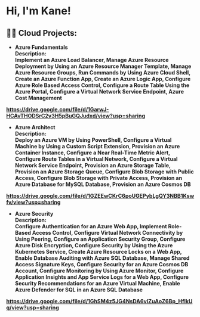 <h1>Hi, I'm Kane!

<h2>👨‍💻 Cloud Projects:</h2>

- <b>Azure Fundamentals<br>
<b>Description:<br>
Implement an Azure Load Balancer, 
Manage Azure Resource Deployment by Using an Azure Resource Manager Template, 
Manage Azure Resource Groups, 
Run Commands by Using Azure Cloud Shell, 
Create an Azure Function App, 
Create an Azure Logic App, 
Configure Azure Role Based Access Control, 
Configure a Route Table Using the Azure Portal, 
Configure a Virtual Network Service Endpoint, 
Azure Cost Management

https://drive.google.com/file/d/1GarwJ-HCAvTHODSrC2v3H5pBuGQJudxd/view?usp=sharing<br>

- <b>Azure Architect<br>
<b>Description:<br>
Deploy an Azure VM by Using PowerShell, 
Configure a Virtual Machine by Using a Custom Script Extension, 
Provision an Azure Container Instance, 
Configure a Near Real-Time Metric Alert, 
Configure Route Tables in a Virtual Network, 
Configure a Virtual Network Service Endpoint, 
Provision an Azure Storage Table, 
Provision an Azure Storage Queue, 
Configure Blob Storage with Public Access, 
Configure Blob Storage with Private Access, 
Provision an Azure Database for MySQL Database, 
Provision an Azure Cosmos DB

https://drive.google.com/file/d/1GZEEwCKrC6poUGEPybLgQY3NBB1Kswfv/view?usp=sharing<br>

- <b>Azure Security<br>
<b>Description:<br>
Configure Authentication for an Azure Web App,
Implement Role-Based Access Control,
Configure Virtual Network Connectivity by Using Peering,
Configure an Application Security Group,
Configure Azure Disk Encryption,
Configure Security by Using the Azure Kubernetes Service,
Create Azure Resource Locks on a Web App,
Enable Database Auditing with Azure SQL Database,
Manage Shared Access Signature Keys,
Configure Security for an Azure Cosmos DB Account,
Configure Monitoring by Using Azure Monitor,
Configure Application Insights and App Service Logs for a Web App,
Configure Security Recommendations for an Azure Virtual Machine,
Enable Azure Defender for SQL in an Azure SQL Database


https://drive.google.com/file/d/1GhSM4z5JG4NsDA6vIZuAoZ6Bp_HfIkUq/view?usp=sharing

